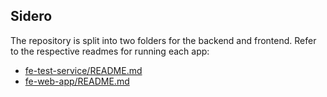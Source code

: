 Sidero
---

The repository is split into two folders for the backend and frontend.
Refer to the respective readmes for running each app:

- [fe-test-service/README.md](fe-test-service/README.md)
- [fe-web-app/README.md](fe-web-app/README.md)

